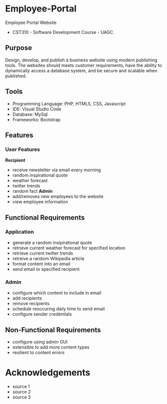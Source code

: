 # Employee-Portal
Employee Portal Website
- CST310 - Software Development Course - UAGC
## Purpose
Design, develop, and publish a business website using modern publishing tools. The websites should meets customer requirements, have the ability to dynamically access a database system, and be secure and scalable when published.
## Tools
- Programming Language: PHP, HTML5, CSS, Javascript
- IDE: Visual Studio Code
- Database: MySql
- Frameworks: Bootstrap
## Features 
### User Features
**Recipient**
- receive newsletter via email every morning
- random inspirational quote
- weather forecast
- twitter trends
- random fact
**Admin**
- add/removes new employees to the website
- view employee information
## Functional Requirements
### Application
- generate a random insipirational quote
- retrieve current weather forecast for specified location
- retrieve current twitter trends
- retreive a random Wikipedia article
- format content into an email
- send email to specified recipient
### Admin
- configure which content to include in email
- add recipients
- remove recipients
- schedule reoccuring daily time to send email
- configure sender credentials
## Non-Functional Requirements
- configure using admin GUI
- extensible to add more content types
- resilient to content errors
# Acknowledgements
- source 1
- source 2
- source 3
<!-- Include all other revelant website, or resources, used to research project details -->